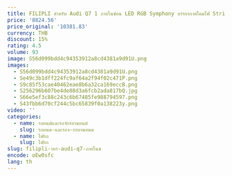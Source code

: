 ```yaml
---
title: FILIPLI สําหรับ Audi Q7 1 ภายในซ่อน LED RGB Symphony บรรยากาศโคมไฟ Strip 64 สีหลายรูปแบบเพื่อเพิ่มประสบการณ์การขับขี่
price: '8824.56'
price_original: '10381.83'
currency: THB
discount: 15%
rating: 4.5
volume: 93
image: S56d099bdd4c94353912a8cd4381a9d91U.png
images:
  - S56d099bdd4c94353912a8cd4381a9d91U.png
  - Se49c3b1dff224fc9af64a2f94f02c471P.png
  - S9c85f53cae40462eae8b6a32ca169eccB.png
  - S256296b607be4de88d3a6fcb2ada817bQ.jpg
  - S66e5ef3c88c243c6b67485fe988794597.png
  - S43fbb6d70cf244c5bc65839f0a138223y.png
video: ''
categories:
  - name: รถยนต์และรถจักรยานยนต์
    slug: รถยนต-และรถจ-กรยานยนต
  - name: ไฟรถ
    slug: ไฟรถ
slug: filipli-าหร-audi-q7-ภายในซ
encode: oEw0sfc
lang: th
---
```

  